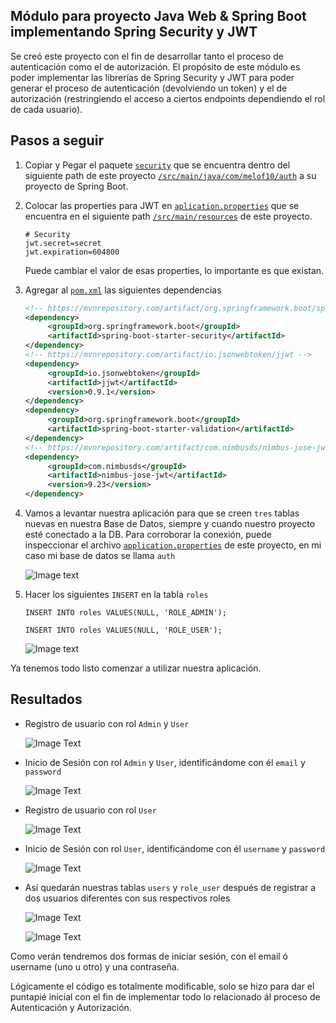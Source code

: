 ## Módulo para proyecto Java Web & Spring Boot implementando Spring Security y JWT

Se creó este proyecto con el fin de desarrollar tanto el proceso de autenticación como el de autorización.
El propósito de este módulo es poder implementar las librerías de Spring Security y JWT para poder generar el proceso de
autenticación (devolviendo un token) y el de autorización (restringiendo el acceso a ciertos endpoints dependiendo el rol de cada usuario).

## Pasos a seguir

1) Copiar y Pegar el paquete [`security`](https://github.com/Melof10/springboot-security-jwt/tree/main/src/main/java/com/melof10/auth/security) 
   que se encuentra dentro del siguiente path de este proyecto [`/src/main/java/com/melof10/auth`](https://github.com/Melof10/springboot-security-jwt/tree/main/src/main/java/com/melof10/auth) 
   a su proyecto de Spring Boot.
   
   
2) Colocar las properties para JWT en [`aplication.properties`](https://github.com/Melof10/springboot-security-jwt/blob/main/src/main/resources/application.properties) 
   que se encuentra en el siguiente path [`/src/main/resources`](https://github.com/Melof10/springboot-security-jwt/tree/main/src/main/resources) 
   de este proyecto.
   
   ``` properties
   # Security
   jwt.secret=secret
   jwt.expiration=604800
   ```
   
   Puede cambiar el valor de esas properties, lo importante es que existan.


3) Agregar al [`pom.xml`](https://github.com/Melof10/springboot-security-jwt/blob/main/pom.xml) las siguientes dependencias
   
   ``` xml
   <!-- https://mvnrepository.com/artifact/org.springframework.boot/spring-boot-starter-security -->
   <dependency>
        <groupId>org.springframework.boot</groupId>
        <artifactId>spring-boot-starter-security</artifactId>
   </dependency>
   <!-- https://mvnrepository.com/artifact/io.jsonwebtoken/jjwt -->
   <dependency>
        <groupId>io.jsonwebtoken</groupId>
        <artifactId>jjwt</artifactId>
        <version>0.9.1</version>
   </dependency>
   <dependency>
        <groupId>org.springframework.boot</groupId>
        <artifactId>spring-boot-starter-validation</artifactId>
   </dependency>
   <!-- https://mvnrepository.com/artifact/com.nimbusds/nimbus-jose-jwt -->
   <dependency>
        <groupId>com.nimbusds</groupId>
        <artifactId>nimbus-jose-jwt</artifactId>
        <version>9.23</version>
   </dependency>
   ```

   
4) Vamos a levantar nuestra aplicación para que se creen `tres` tablas nuevas en nuestra Base de Datos, siempre y cuando nuestro proyecto esté conectado a la DB. 
   Para corroborar la conexión, puede inspeccionar el archivo [`application.properties`](https://github.com/Melof10/springboot-security-jwt/blob/main/src/main/resources/application.properties) 
   de este proyecto, en mi caso mi base de datos se llama `auth`

    ![Image text](https://github.com/Melof10/springboot-security-jwt/blob/main/docs/database.png)


5) Hacer los siguientes `INSERT` en la tabla `roles`

    ``` mysql
    INSERT INTO roles VALUES(NULL, 'ROLE_ADMIN');    
    ```
    ``` mysql    
    INSERT INTO roles VALUES(NULL, 'ROLE_USER');
    ```
   
    ![Image text](https://github.com/Melof10/springboot-security-jwt/blob/main/docs/roles.png)


Ya tenemos todo listo comenzar a utilizar nuestra aplicación.


## Resultados

* Registro de usuario con rol `Admin` y `User`
  
    ![Image Text](https://github.com/Melof10/springboot-security-jwt/blob/main/docs/res-register-admin.png)
  

* Inicio de Sesión con rol `Admin` y `User`, identificándome con él `email` y `password`
  
    ![Image Text](https://github.com/Melof10/springboot-security-jwt/blob/main/docs/res-login-admin.png)
  

* Registro de usuario con rol `User`

    ![Image Text](https://github.com/Melof10/springboot-security-jwt/blob/main/docs/res-register-user.png)


* Inicio de Sesión con rol `User`, identificándome con él `username` y `password`

    ![Image Text](https://github.com/Melof10/springboot-security-jwt/blob/main/docs/res-login-user.png)
   

* Así quedarán nuestras tablas `users` y `role_user` después de registrar a dos usuarios diferentes con sus respectivos roles

    ![Image Text](https://github.com/Melof10/springboot-security-jwt/blob/main/docs/table-users.png)
  
    ![Image Text](https://github.com/Melof10/springboot-security-jwt/blob/main/docs/table-role_user.png)


Como verán tendremos dos formas de iniciar sesión, con el email ó username (uno u otro) y una contraseña.

Lógicamente el código es totalmente modificable, solo se hizo para dar el puntapié inicial con el fin de implementar todo lo relacionado
ál proceso de Autenticación y Autorización.
